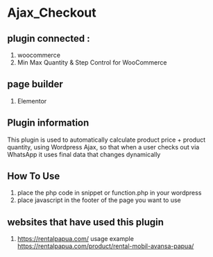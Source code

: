 # Ajax_Checkout
## plugin connected :
1. woocommerce
2. Min Max Quantity & Step Control for WooCommerce

## page builder
1. Elementor 

## Plugin information 
This plugin is used to automatically calculate product price + product quantity, using Wordpress Ajax, so that when a user checks out via WhatsApp it uses final data that changes dynamically


## How To Use
1. place the php code in snippet or function.php in your wordpress
2. place javascript in the footer of the page you want to use

## websites that have used this plugin

1. https://rentalpapua.com/ usage example https://rentalpapua.com/product/rental-mobil-avansa-papua/

